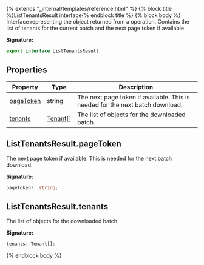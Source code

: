 {% extends "_internal/templates/reference.html" %}
{% block title %}ListTenantsResult interface{% endblock title %}
{% block body %}
Interface representing the object returned from a  operation. Contains the list of tenants for the current batch and the next page token if available.

<b>Signature:</b>

```typescript
export interface ListTenantsResult 
```

## Properties

|  Property | Type | Description |
|  --- | --- | --- |
|  [pageToken](./firebase-admin.auth.listtenantsresult.md#listtenantsresultpagetoken) | string | The next page token if available. This is needed for the next batch download. |
|  [tenants](./firebase-admin.auth.listtenantsresult.md#listtenantsresulttenants) | [Tenant](./firebase-admin.auth.tenant.md#tenant_class)<!-- -->\[\] | The list of  objects for the downloaded batch. |

## ListTenantsResult.pageToken

The next page token if available. This is needed for the next batch download.

<b>Signature:</b>

```typescript
pageToken?: string;
```

## ListTenantsResult.tenants

The list of  objects for the downloaded batch.

<b>Signature:</b>

```typescript
tenants: Tenant[];
```
{% endblock body %}
